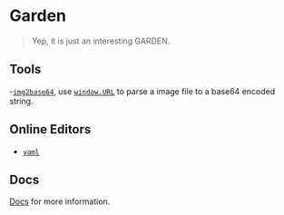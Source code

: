 # Garden

> Yep, it is just an interesting GARDEN.

## Tools

-[`img2base64`](https://hdk4.com/garden/tools/img2base64.html), use [`window.URL`](https://developer.mozilla.org/en-US/docs/Web/API/URL/URL) to parse a image file to a base64 encoded string.

## Online Editors

- [`yaml`](https://hdk4.com/garden/oe/yaml.html)

## Docs

[Docs](https://github.com/hdk4/garden/tree/master/docs) for more information.

